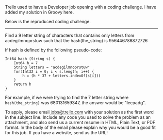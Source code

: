 Trello used to have a Developer job opening with a coding challenge. I have added my solution in Groovy here.

Below is the reproduced coding challenge.

---

Find a 9 letter string of characters that contains only letters from acdegilmnoprstuw such that the hash(the_string) is 956446786872726

If hash is defined by the following pseudo-code:

	Int64 hash (String s) {
		Int64 h = 7
		String letters = "acdegilmnoprstuw"
		for(Int32 i = 0; i < s.length; i++) {
			h = (h * 37 + letters.indexOf(s[i]))
		}
    	return h
	}

For example, if we were trying to find the 7 letter string where `hash(the_string)` was 680131659347, the answer would be "leepadg".

To apply, please email jobs@trello.com with your solution as the first word in the subject line. Include any code you used to solve the problem as an attachment, and also send us a current resume in HTML, Plain Text, or PDF format. In the body of the email please explain why you would be a good fit for this job. If you have a website, send us the URL!
